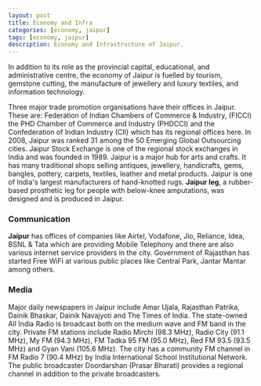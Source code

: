 ```yaml
---
layout: post
title: Economy and Infra
categories: [economy, jaipur]
tags: [economy, jaipur]
description: Economy and Infrastructure of Jaipur.
---
```


In addition to its role as the provincial capital, educational, and administrative centre, the economy of Jaipur is fuelled by tourism, gemstone cutting, the manufacture of jewellery and luxury textiles, and information technology.

Three major trade promotion organisations have their offices in Jaipur. These are: Federation of Indian Chambers of Commerce & Industry, (FICCI) the PHD Chamber of Commerce and Industry (PHDCCI) and the Confederation of Indian Industry (CII) which has its regional offices here. In 2008, Jaipur was ranked 31 among the 50 Emerging Global Outsourcing cities. Jaipur Stock Exchange is one of the regional stock exchanges in India and was founded in 1989. Jaipur is a major hub for arts and crafts. It has many traditional shops selling antiques, jewellery, handicrafts, gems, bangles, pottery, carpets, textiles, leather and metal products. Jaipur is one of India's largest manufacturers of hand-knotted rugs. **Jaipur leg**, a rubber-based prosthetic leg for people with below-knee amputations, was designed and is produced in Jaipur.

### Communication
**Jaipur** has offices of companies like Airtel, Vodafone, Jio, Reliance, Idea, BSNL & Tata which are providing Mobile Telephony and there are also various internet service providers in the city. Government of Rajasthan has started Free WiFi at various public places like Central Park, Jantar Mantar among others.

### Media
Major daily newspapers in Jaipur include Amar Ujala, Rajasthan Patrika, Dainik Bhaskar, Dainik Navajyoti and The Times of India. The state-owned All India Radio is broadcast both on the medium wave and FM band in the city. Private FM stations include Radio Mirchi (98.3 MHz), Radio City (91.1 MHz), My FM (94.3 MHz), FM Tadka 95 FM (95.0 MHz), Red FM 93.5 (93.5 MHz) and Gyan Vani (105.6 MHz). The city has a community FM channel in FM Radio 7 (90.4 MHz) by India International School Institutional Network. The public broadcaster Doordarshan (Prasar Bharati) provides a regional channel in addition to the private broadcasters.
